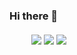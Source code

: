 ### Hi there 👋

<svg xmlns="http://www.w3.org/2000/svg" xmlns:xlink="http://www.w3.org/1999/xlink" width="35" height="20" role="img" aria-label="C">
<img src="https://img.shields.io/badge/C-A8B9CC?style=flat-square&logo=C&logocolor=white"/>
<img src="https://img.shields.io/badge/C++-00599C?style=flat-square&logo=C++&logocolor=white"/>
<img src="https://img.shields.io/badge/C--239120?style=flat-square&logo=CSharp&logocolor=white"/>

<!--
**ginpa0886/ginpa0886** is a ✨ _special_ ✨ repository because its `README.md` (this file) appears on your GitHub profile.

Here are some ideas to get you started:

- 🔭 I’m currently working on ...
- 🌱 I’m currently learning ...
- 👯 I’m looking to collaborate on ...
- 🤔 I’m looking for help with ...
- 💬 Ask me about ...
- 📫 How to reach me: ...
- 😄 Pronouns: ...
- ⚡ Fun fact: ...
-->

